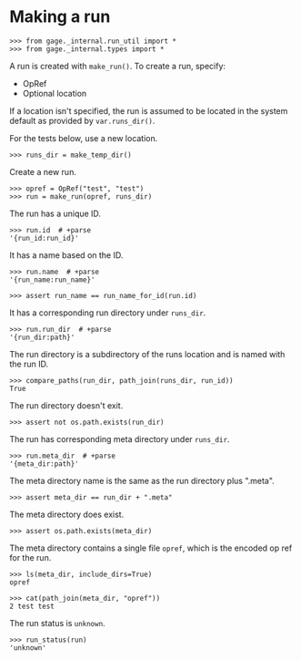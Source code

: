 # Making a run

    >>> from gage._internal.run_util import *
    >>> from gage._internal.types import *

A run is created with `make_run()`. To create a run, specify:

- OpRef
- Optional location

If a location isn't specified, the run is assumed to be located in the
system default as provided by `var.runs_dir()`.

For the tests below, use a new location.

    >>> runs_dir = make_temp_dir()

Create a new run.

    >>> opref = OpRef("test", "test")
    >>> run = make_run(opref, runs_dir)

The run has a unique ID.

    >>> run.id  # +parse
    '{run_id:run_id}'

It has a name based on the ID.

    >>> run.name  # +parse
    '{run_name:run_name}'

    >>> assert run_name == run_name_for_id(run.id)

It has a corresponding run directory under `runs_dir`.

    >>> run.run_dir  # +parse
    '{run_dir:path}'

The run directory is a subdirectory of the runs location and is named
with the run ID.

    >>> compare_paths(run_dir, path_join(runs_dir, run_id))
    True

The run directory doesn't exit.

    >>> assert not os.path.exists(run_dir)

The run has corresponding meta directory under `runs_dir`.

    >>> run.meta_dir  # +parse
    '{meta_dir:path}'

The meta directory name is the same as the run directory plus ".meta".

    >>> assert meta_dir == run_dir + ".meta"

The meta directory does exist.

    >>> assert os.path.exists(meta_dir)

The meta directory contains a single file `opref`, which is the encoded
op ref for the run.

    >>> ls(meta_dir, include_dirs=True)
    opref

    >>> cat(path_join(meta_dir, "opref"))
    2 test test

The run status is `unknown`.

    >>> run_status(run)
    'unknown'
